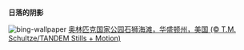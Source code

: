 
**日落的阴影**

![bing-wallpaper](https://www.bing.com/th?id=OHR.ShiShiBeach_ZH-CN8685799566_1920x1080.jpg)
[奥林匹克国家公园石狮海滩，华盛顿州，美国 (© T.M. Schultze/TANDEM Stills + Motion)](https://www.bing.com/search?q=%E5%A5%A5%E6%9E%97%E5%8C%B9%E5%85%8B%E5%9B%BD%E5%AE%B6%E5%85%AC%E5%9B%AD&amp;form=hpcapt&amp;mkt=zh-cn)
  